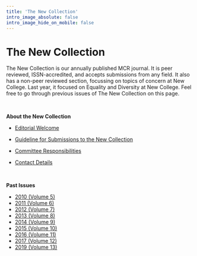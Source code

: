 ```yaml
---
title: 'The New Collection'
intro_image_absolute: false
intro_image_hide_on_mobile: false
---
```


# The New Collection

The New Collection is our annually published MCR journal. It is peer reviewed, ISSN-accredited, and accepts submissions from any field. It also has a non-peer reviewed section, focussing on topics of concern at New College. Last year, it focused on Equality and Diversity at New College. Feel free to go through previous issues of The New Collection on this page.

&nbsp;

__About the New Collection__

* [Editorial Welcome](/editorial/index.html)

* [Guideline for Submissions to the New Collection](/submission/index.html)

* [Committee Responsibilities](/comm/index.html)

* [Contact Details](/contact_collection/index.html)

&nbsp;

__Past Issues__

* [2010 (Volume 5)](/docs/NewCollection2010.pdf)
* [2011 (Volume 6)](/docs/NewCollection2011.pdf)
* [2012 (Volume 7)](/docs/NewCollection2012.pdf)
* [2013 (Volume 8)](/docs/NewCollection2013.pdf)
* [2014 (Volume 9)](/docs/NewCollection2014.pdf)
* [2015 (Volume 10)](/docs/NewCollection2015.pdf)
* [2016 (Volume 11)](/docs/NewCollection2016.pdf)
* [2017 (Volume 12)](/docs/NewCollection2017.pdf)
* [2019 (Volume 13)](/docs/NewCollection2019.pdf)